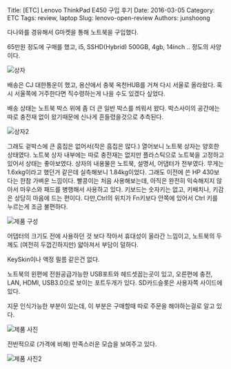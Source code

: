 Title: [ETC] Lenovo ThinkPad E450 구입 후기
Date: 2016-03-05
Category: ETC
Tags: review, laptop
Slug: lenovo-open-review
Authors: junshoong

다나와를 경유해서 G마켓을 통해 노트북을 구입했다.

65만원 정도에 구매를 했고, i5, SSHD(Hybrid) 500GB, 4gb, 14inch .. 정도의 사양이다.

 ![상자](/images/2016-03-05/01.jpg)


배송은 CJ 대한통운이 했고, 용산에서 충북 옥천HUB를 거쳐 다시 서울로 올라왔다. 혹시 서울쪽에 거주한다면 직수령하는게 나을 수도 있겠다 싶었다.

배송 상태는 노트북 박스 위에 좀 더 큰 일반 박스를 씌워서 왔다. 박스사이의 공간에는 따로 충전재 없이 왔기때문에 신나게 흔들렸을것으로 추측된다.


 ![상자2](/images/2016-03-05/02.jpg)


그래도 겉박스에 큰 흠집은 없어서(작은 흠집은 많다.) 열어보니 노트북 상자는 양호한 상태였다. 노트북 상자 내부에는 따로 충전재는 없지만 플라스틱으로 노트북을 고정하고 있어서 상태는 좋아보였다. 상자의 내용물은 노트북, 설명서, 어댑터가 전부였다. 무게는 1.6xkg이라고 했던거 같은데 실측해보니 1.84kg이었다. 그래도 이전에 쓴 HP 430보다는 한참 가벼운 느낌이다.  빨콩이는 처음 사용해보는데, 아직은 완전히 익숙해지지 않아서 마우스와 패드를 병행해서 사용하고 있다. 키보드는 숫자키는 없고, 키배치나, 키감은 상당히 마음에 드는 편이다. 다만,Ctrl의 위치가 Fn키보다 안쪽에 있어서 Ctrl 키를 누르는게 조금 불편하다.


 ![제품 구성](/images/2016-03-05/03.jpg)


어댑터의 크기도 전에 사용하던 것 보다 작아서 휴대성이 올라간 느낌이고, 노트북의 두께도 (여전히 두껍긴하지만) 얇아져서 부담이 덜하다.

KeySkin이나 액정 필름 같은건 없다.

노트북의 왼편에 전원공급가능한 USB포트와 헤드셋꼽는곳이 있고, 오른편에 충전, LAN, HDMI, USB3.0으로 보이는 포트두개가 있다. SD카드슬롯은 사용자쪽 사이드에 있다.

지문 인식가능한 부분이 있는데, 이 부분은 구매할때 따로 주문을 해야하는걸로 알고 있다.



 ![제품 사진](/images/2016-03-05/04.jpg)



전반적으로 (가격에 비해) 만족스러운 모습을 보여주고 있다.


 ![제품 사진2](/images/2016-03-05/05.jpg)
